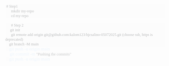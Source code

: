 <!DOCTYPE html PUBLIC "-//W3C//DTD HTML 4.01//EN" "http://www.w3.org/TR/html4/strict.dtd">
<html>
<head>
  <meta http-equiv="Content-Type" content="text/html; charset=utf-8">
  <meta http-equiv="Content-Style-Type" content="text/css">
  <title></title>
  <meta name="Generator" content="Cocoa HTML Writer">
  <meta name="CocoaVersion" content="2113.65">
  <style type="text/css">
    p.p1 {margin: 0.0px 0.0px 0.0px 0.0px; font: 12.0px Monaco; color: #bbbcbd; -webkit-text-stroke: #bbbcbd; background-color: #dbdbdb; background-color: rgba(219, 219, 219, 0.039)}
    p.p2 {margin: 0.0px 0.0px 0.0px 0.0px; font: 12.0px Monaco; color: #bbbcbd; -webkit-text-stroke: #bbbcbd}
    p.p3 {margin: 0.0px 0.0px 0.0px 0.0px; font: 14.0px '.AppleSystemUIFontMonospaced'; color: #ecf4fb; -webkit-text-stroke: #ecf4fb}
    p.p4 {margin: 0.0px 0.0px 0.0px 0.0px; font: 12.0px Monaco; color: #c7c8c9; -webkit-text-stroke: #c7c8c9}
    p.p5 {margin: 0.0px 0.0px 0.0px 0.0px; font: 14.0px '.AppleSystemUIFontMonospaced'; color: #ecf4fb; -webkit-text-stroke: #ecf4fb; min-height: 17.0px}
    span.s1 {font-kerning: none}
    span.s2 {font: 12.0px Monaco; font-kerning: none; color: #bbbcbd; background-color: rgba(219, 219, 219, 0.039); -webkit-text-stroke: 0px #bbbcbd}
    span.s3 {font: 14.0px '.AppleSystemUIFontMonospaced'; font-kerning: none; color: #ecf4fb; -webkit-text-stroke: 0px #ecf4fb}
    span.s4 {font-kerning: none; background-color: rgba(226, 226, 226, 0.039)}
    span.s5 {font: 12.0px Monaco; font-kerning: none; color: #c7c8c9; background-color: rgba(226, 226, 226, 0.039); -webkit-text-stroke: 0px #c7c8c9}
    span.Apple-tab-span {white-space:pre}
  </style>
</head>
<body>
<p class="p1"><span class="s1"><span class="Apple-converted-space"> </span># Step1</span></p>
<p class="p1"><span class="s1"><span class="Apple-converted-space">      </span>mkdir my-repo</span></p>
<p class="p1"><span class="s1"><span class="Apple-converted-space">      </span>cd my-repo</span></p>
<p class="p2"><span class="s1"><br>
</span></p>
<p class="p1"><span class="s1"><span class="Apple-converted-space">      </span># Step 2</span></p>
<p class="p1"><span class="s1"><span class="Apple-tab-span">	</span> git init</span></p>
<p class="p1"><span class="s1"><span class="Apple-converted-space">      </span>git remote add origin git@github.com:kalom123/hjcsalino-05072025.git (choose ssh, https is deprecated)</span></p>
<p class="p1"><span class="s1"><span class="Apple-tab-span">	</span>git branch -M main</span></p>
<p class="p3"><span class="s2"><span class="Apple-tab-span">	</span></span><span class="s1">git push -u origin main</span></p>
<p class="p4"><span class="s3"><span class="Apple-tab-span">	</span>git commit -m </span><span class="s4">"Pushing the commits"</span></p>
<p class="p3"><span class="s5"><span class="Apple-tab-span">	</span></span><span class="s1">git push -u origin main</span></p>
<p class="p5"><span class="s1"></span><br></p>
</body>
</html>
